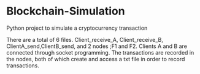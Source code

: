 # Blockchain-Simulation
Python project to simulate a cryptocurrency transaction

There are a total of 6 files. Client_receive_A, Client_receive_B, ClientA_send,ClientB_send, and 2 nodes ;F1 and F2.
Clients A and B are connected through socket programming. The transactions are recorded in the nodes, both of which 
create and access a txt file in order to record transactions.

